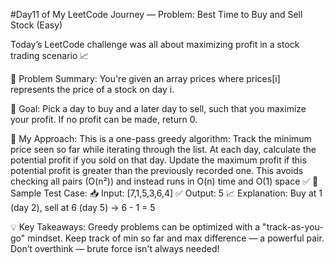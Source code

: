 #Day11 of My LeetCode Journey — Problem: Best Time to Buy and Sell Stock (Easy)

Today’s LeetCode challenge was all about maximizing profit in a stock trading scenario 📈

🧩 Problem Summary:
You're given an array prices where prices[i] represents the price of a stock on day i.

🎯 Goal:
 Pick a day to buy and a later day to sell, such that you maximize your profit.
 If no profit can be made, return 0.

🧠 My Approach:
This is a one-pass greedy algorithm:
Track the minimum price seen so far while iterating through the list.
At each day, calculate the potential profit if you sold on that day.
Update the maximum profit if this potential profit is greater than the previously recorded one.
This avoids checking all pairs (O(n²)) and instead runs in O(n) time and O(1) space ✅
🧮 Sample Test Case:
📥 Input: [7,1,5,3,6,4]
 ✅ Output: 5
 📈 Explanation: Buy at 1 (day 2), sell at 6 (day 5) → 6 - 1 = 5

💡 Key Takeaways:
Greedy problems can be optimized with a "track-as-you-go" mindset.
Keep track of min so far and max difference — a powerful pair.
Don’t overthink — brute force isn't always needed!
